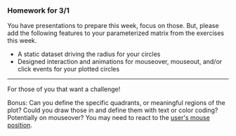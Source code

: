 ### Homework for 3/1

You have presentations to prepare this week, focus on those. But, please add the following features to your parameterized matrix from the exercises this week.

- A static dataset driving the radius for your circles
- Designed interaction and animations for mouseover, mouseout, and/or click events for your plotted circles

-----

For those of you that want a challenge!

Bonus: Can you define the specific quadrants, or meaningful regions of the plot? Could you draw those in and define them with text or color coding? Potentially on mouseover? You may need to react to the [user's mouse position](https://github.com/d3/d3-selection/blob/master/README.md#mouse). 

